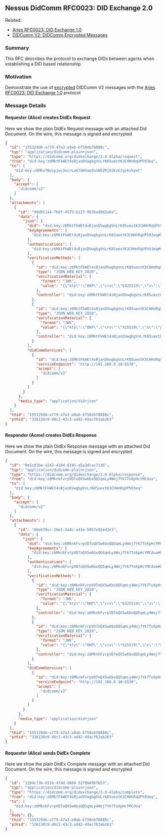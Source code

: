 ## Nessus DidComm RFC0023: DID Exchange 2.0

Related:
* [Aries RFC0023: DID Exchange 1.0][rfc0023]
* [DIDComm V2: DIDComm Encrypted Messages][dcv2-encrypted-msg]

### Summary

This RFC describes the protocol to exchange DIDs between agents when establishing a DID based relationship.

### Motivation

Demonstrate the use of [encrypted][dcv2-encrypted-msg] DIDComm V2 messages 
with the [Aries RFC0023: DID Exchange 1.0][rfc0023] protocol 

### Message Details

#### Requester (Alice) creates DidEx Request

Here we show the plain DidEx Request message with an attached Did Document.
On the wire, this message is signed and encrypted 

```json
{
  "id": "155329d6-a779-47a3-a9ab-bf58eb70888c",
  "typ": "application/didcomm-plain+json",
  "type": "https://didcomm.org/didexchange/2.0-Alpha/request",
  "from": "did:key:z6MktFkWEt4sBjanDVwgbgVnLrK85uextK3CHHnRqUPh93eq",
  "to": [
    "did:key:z6MksfNuvpjws3ucrLwk7mHVwaSunW92Rj62KvGJgzkvkymt"
  ],
  "body": {
    "accept": [
      "didcomm/v2"
    ]
  },
  "attachments": [
    {
      "id": "9dd91144-7b0f-4579-b127-953bad8d2a0a",
      "data": {
        "json": {
          "did": "did:key:z6MktFkWEt4sBjanDVwgbgVnLrK85uextK3CHHnRqUPh93eq",
          "keyAgreements": [
            "did:key:z6MktFkWEt4sBjanDVwgbgVnLrK85uextK3CHHnRqUPh93eq#key-x25519-1"
          ],
          "authentications": [
            "did:key:z6MktFkWEt4sBjanDVwgbgVnLrK85uextK3CHHnRqUPh93eq#key-1"
          ],
          "verificationMethods": [
            {
              "id": "did:key:z6MktFkWEt4sBjanDVwgbgVnLrK85uextK3CHHnRqUPh93eq#key-1",
              "type": "JSON_WEB_KEY_2020",
              "verificationMaterial": {
                "format": "JWK",
                "value": "{\"kty\":\"OKP\",\"crv\":\"Ed25519\",\"x\":\"zRDTlA2L6zNZmmVkn6U_A6y2N2UH4b8-gwrP-CKO1Ro\"}"
              },
              "controller": "did:key:z6MktFkWEt4sBjanDVwgbgVnLrK85uextK3CHHnRqUPh93eq#key-1"
            },
            {
              "id": "did:key:z6MktFkWEt4sBjanDVwgbgVnLrK85uextK3CHHnRqUPh93eq#key-x25519-1",
              "type": "JSON_WEB_KEY_2020",
              "verificationMaterial": {
                "format": "JWK",
                "value": "{\"kty\":\"OKP\",\"crv\":\"X25519\",\"x\":\"p4CHCDXfUD0UGB8-ZxDvMjjFfmALQgTALzISKxMKdSg\"}"
              },
              "controller": "did:key:z6MktFkWEt4sBjanDVwgbgVnLrK85uextK3CHHnRqUPh93eq#key-x25519-1"
            }
          ],
          "didCommServices": [
            {
              "id": "did:key:z6MktFkWEt4sBjanDVwgbgVnLrK85uextK3CHHnRqUPh93eq#didcomm-1",
              "serviceEndpoint": "http://192.168.0.10:8130",
              "accept": [
                "didcomm/v2"
              ]
            }
          ]
        }
      },
      "media_type": "application/did+json"
    }
  ],
  "thid": "155329d6-a779-47a3-a9ab-bf58eb70888c",
  "pthid": "326138c9-d6c2-43c3-ad42-49acf62ab263"
}
```

#### Responder (Acme) creates DidEx Response

Here we show the plain DidEx Response message with an attached Did Document.
On the wire, this message is signed and encrypted

```json
{
  "id": "0e1c81be-a142-4184-8195-a5a3dcac7136",
  "typ": "application/didcomm-plain+json",
  "type": "https://didcomm.org/didexchange/2.0-Alpha/response",
  "from": "did:key:z6MknkFvrpVD7oQXSw6bxQQSqmLy4Woj7Yk7ToXpHcYMCdua",
  "to": [
    "did:key:z6MktFkWEt4sBjanDVwgbgVnLrK85uextK3CHHnRqUPh93eq"
  ],
  "body": {
    "accept": [
      "didcomm/v2"
    ]
  },
  "attachments": [
    {
      "id": "8be070cc-26e1-4a4c-a41e-5057e92ed2e3",
      "data": {
        "json": {
          "did": "did:key:z6MknkFvrpVD7oQXSw6bxQQSqmLy4Woj7Yk7ToXpHcYMCdua",
          "keyAgreements": [
            "did:key:z6MknkFvrpVD7oQXSw6bxQQSqmLy4Woj7Yk7ToXpHcYMCdua#key-x25519-1"
          ],
          "authentications": [
            "did:key:z6MknkFvrpVD7oQXSw6bxQQSqmLy4Woj7Yk7ToXpHcYMCdua#key-1"
          ],
          "verificationMethods": [
            {
              "id": "did:key:z6MknkFvrpVD7oQXSw6bxQQSqmLy4Woj7Yk7ToXpHcYMCdua#key-1",
              "type": "JSON_WEB_KEY_2020",
              "verificationMaterial": {
                "format": "JWK",
                "value": "{\"kty\":\"OKP\",\"crv\":\"Ed25519\",\"x\":\"ezg86VNTSzA-Y3NRphHe55whJ4o5vzt-U9Kfnnd37hE\"}"
              },
              "controller": "did:key:z6MknkFvrpVD7oQXSw6bxQQSqmLy4Woj7Yk7ToXpHcYMCdua#key-1"
            },
            {
              "id": "did:key:z6MknkFvrpVD7oQXSw6bxQQSqmLy4Woj7Yk7ToXpHcYMCdua#key-x25519-1",
              "type": "JSON_WEB_KEY_2020",
              "verificationMaterial": {
                "format": "JWK",
                "value": "{\"kty\":\"OKP\",\"crv\":\"X25519\",\"x\":\"5XZhq172KYpPLylym_VDG5pIGK9Pwoo96kyTyL049lI\"}"
              },
              "controller": "did:key:z6MknkFvrpVD7oQXSw6bxQQSqmLy4Woj7Yk7ToXpHcYMCdua#key-x25519-1"
            }
          ],
          "didCommServices": [
            {
              "id": "did:key:z6MknkFvrpVD7oQXSw6bxQQSqmLy4Woj7Yk7ToXpHcYMCdua#didcomm-1",
              "serviceEndpoint": "http://192.168.0.10:8130",
              "accept": [
                "didcomm/v2"
              ]
            }
          ]
        }
      },
      "media_type": "application/did+json"
    }
  ],
  "thid": "155329d6-a779-47a3-a9ab-bf58eb70888c",
  "pthid": "326138c9-d6c2-43c3-ad42-49acf62ab263"
}
```

#### Requester (Alice) sends DidEx Complete

Here we show the plain DidEx Complete message with an attached Did Document.
On the wire, this message is signed and encrypted

```json
{
  "id": "1394c73b-811b-4f4d-9660-52f06496fb53",
  "typ": "application/didcomm-plain+json",
  "type": "https://didcomm.org/didexchange/2.0-Alpha/complete",
  "from": "did:key:z6MktFkWEt4sBjanDVwgbgVnLrK85uextK3CHHnRqUPh93eq",
  "to": [
    "did:key:z6MknkFvrpVD7oQXSw6bxQQSqmLy4Woj7Yk7ToXpHcYMCdua"
  ],
  "body": {},
  "thid": "155329d6-a779-47a3-a9ab-bf58eb70888c",
  "pthid": "326138c9-d6c2-43c3-ad42-49acf62ab263"
}
```

[dcv2-encrypted-msg]: https://identity.foundation/didcomm-messaging/spec/#c3-didcomm-encrypted-messages
[rfc0023]: https://github.com/hyperledger/aries-rfcs/tree/main/features/0023-did-exchange
